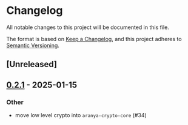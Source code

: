 # Changelog

All notable changes to this project will be documented in this file.

The format is based on [Keep a Changelog](https://keepachangelog.com/en/1.0.0/),
and this project adheres to [Semantic Versioning](https://semver.org/spec/v2.0.0.html).

## [Unreleased]

## [0.2.1](https://github.com/aranya-project/aranya-core/compare/aranya-crypto-derive-v0.2.0...aranya-crypto-derive-v0.2.1) - 2025-01-15

### Other

- move low level crypto into `aranya-crypto-core` (#34)
